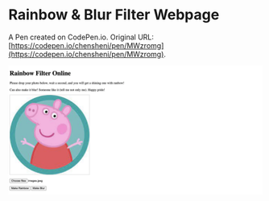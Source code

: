 # Rainbow & Blur Filter Webpage

A Pen created on CodePen.io. Original URL: [https://codepen.io/chensheni/pen/MWzromg](https://codepen.io/chensheni/pen/MWzromg).


![Alt text](/demos/demo1.png "original photo")
